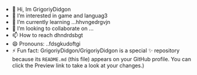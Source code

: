 - 👋 Hi, Im GrigoriyDidgon
- 👀 I’m interested in game and languag3
- 🌱 I’m currently learning ...hhvngedrgvjn
- 💞️ I’m looking to collaborate on ...
- 📫 How to reach dhndrdsbgt
- 😄 Pronouns: ..fdsgkudoftgi
- ⚡ Fun fact:
GrigoriyDidgon/GrigoriyDidgon is a special ✨ repository because its `README.md` (this file) appears on your GitHub profile.
You can click the Preview link to take a look at your changes.)
